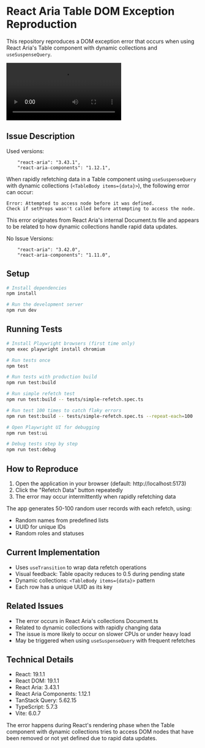 # React Aria Table DOM Exception Reproduction

This repository reproduces a DOM exception error that occurs when using React Aria's Table component with dynamic collections and `useSuspenseQuery`.

![](video.webm)

## Issue Description

Used versions:

```
    "react-aria": "3.43.1",
    "react-aria-components": "1.12.1",
```

When rapidly refetching data in a Table component using `useSuspenseQuery` with dynamic collections (`<TableBody items={data}>`), the following error can occur:

```
Error: Attempted to access node before it was defined.
Check if setProps wasn't called before attempting to access the node.
```

This error originates from React Aria's internal Document.ts file and appears to be related to how dynamic collections handle rapid data updates.

No Issue Versions:

```
    "react-aria": "3.42.0",
    "react-aria-components": "1.11.0",
```

## Setup

```bash
# Install dependencies
npm install

# Run the development server
npm run dev
```

## Running Tests

```bash
# Install Playwright browsers (first time only)
npm exec playwright install chromium

# Run tests once
npm test

# Run tests with production build
npm run test:build

# Run simple refetch test
npm run test:build -- tests/simple-refetch.spec.ts

# Run test 100 times to catch flaky errors
npm run test:build -- tests/simple-refetch.spec.ts --repeat-each=100

# Open Playwright UI for debugging
npm run test:ui

# Debug tests step by step
npm run test:debug
```

## How to Reproduce

1. Open the application in your browser (default: http://localhost:5173)
2. Click the "Refetch Data" button repeatedly
3. The error may occur intermittently when rapidly refetching data

The app generates 50-100 random user records with each refetch, using:
- Random names from predefined lists
- UUID for unique IDs
- Random roles and statuses

## Current Implementation

- Uses `useTransition` to wrap data refetch operations
- Visual feedback: Table opacity reduces to 0.5 during pending state
- Dynamic collections: `<TableBody items={data}>` pattern
- Each row has a unique UUID as its key

## Related Issues

- The error occurs in React Aria's collections Document.ts
- Related to dynamic collections with rapidly changing data
- The issue is more likely to occur on slower CPUs or under heavy load
- May be triggered when using `useSuspenseQuery` with frequent refetches

## Technical Details

- React: 19.1.1
- React DOM: 19.1.1
- React Aria: 3.43.1
- React Aria Components: 1.12.1
- TanStack Query: 5.62.15
- TypeScript: 5.7.3
- Vite: 6.0.7

The error happens during React's rendering phase when the Table component with dynamic collections tries to access DOM nodes that have been removed or not yet defined due to rapid data updates.
